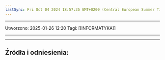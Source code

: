 ```yaml
---
lastSync: Fri Oct 04 2024 18:57:35 GMT+0200 (Central European Summer Time)
---
```


---
Utworzono: 2025-01-26 12:20
Tagi: [[INFORMATYKA]]

---




---
## Źródła i odniesienia:
